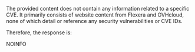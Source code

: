 The provided content does not contain any information related to a specific CVE. It primarily consists of website content from Flexera and OVHcloud, none of which detail or reference any security vulnerabilities or CVE IDs.

Therefore, the response is:

NOINFO